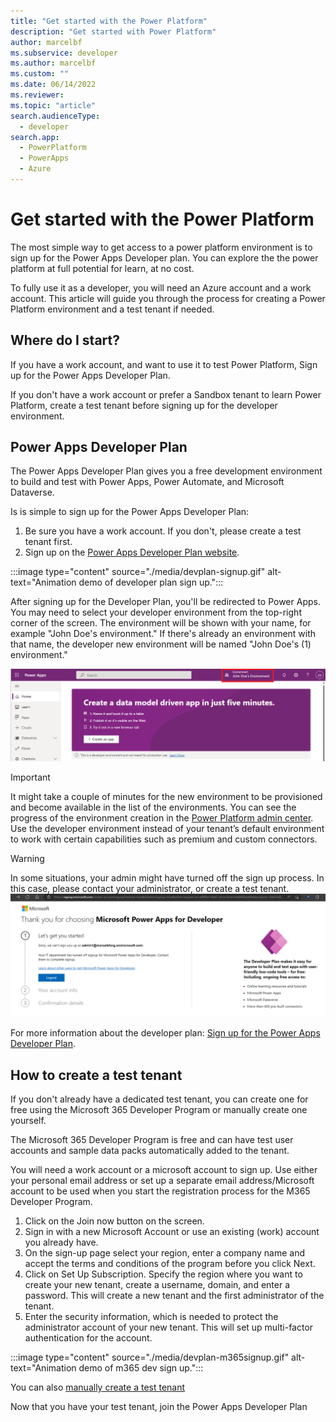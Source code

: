 ```yaml
---
title: "Get started with the Power Platform"
description: "Get started with Power Platform"
author: marcelbf
ms.subservice: developer
ms.author: marcelbf
ms.custom: ""
ms.date: 06/14/2022
ms.reviewer: 
ms.topic: "article"
search.audienceType: 
  - developer
search.app: 
  - PowerPlatform
  - PowerApps
  - Azure
---
```


# Get started with the Power Platform

The most simple way to get access to a power platform environment is to sign up for the Power Apps Developer plan. You can explore the the power platform at full potential for learn, at no cost.

To fully use it as a developer, you will need an Azure account and a work account. This article will guide you through the process for creating a Power Platform environment and a test tenant if needed.

## Where do I start?

If you have a work account, and want to use it to test Power Platform, Sign up for the Power Apps Developer Plan.

If you don't have a work account or prefer a Sandbox tenant to learn Power Platform, create a test tenant before signing up for the developer environment.

## Power Apps Developer Plan

The Power Apps Developer Plan gives you a free development environment to build and test with Power Apps, Power Automate, and Microsoft Dataverse.

Is is simple to sign up for the Power Apps Developer Plan:

1. Be sure you have a work account. If you don't, please create a test tenant first.
2. Sign up on the [Power Apps Developer Plan website](https://aka.ms/PowerAppsDevPlan).

:::image type="content" source="./media/devplan-signup.gif" alt-text="Animation demo of developer plan sign up.":::

After signing up for the Developer Plan, you'll be redirected to Power Apps. You may need to select your developer environment from the top-right corner of the screen. The environment will be shown with your name, for example "John Doe's environment." If there's already an environment with that name, the developer new environment will be named "John Doe's (1) environment."

![Maker Portal.](media/devplan-makerportal.png "Maker Portal")

> [!IMPORTANT]
> It might take a couple of minutes for the new environment to be provisioned and become available in the list of the environments. You can see the progress of the environment creation in the [Power Platform admin center](https://admin.powerplatform.com).
> Use the developer environment instead of your tenant’s default environment to work with certain capabilities such as premium and custom connectors.

> [!WARNING]
> In some situations, your admin might have turned off the sign up process. In this case, please contact your administrator, or create a test tenant.
> ![Viral Blocked.](media/devplan-viralblocked.png "Viral Blocked")

For more information about the developer plan: [Sign up for the Power Apps Developer Plan](../../power-apps/maker/developer-plan.md).

## How to create a test tenant

If you don't already have a dedicated test tenant, you can create one for free using the Microsoft 365 Developer Program or manually create one yourself.

The Microsoft 365 Developer Program is free and can have test user accounts and sample data packs automatically added to the tenant.

You will need a work account or a microsoft account to sign up. Use either your personal email address or set up a separate email address/Microsoft account to be used when you start the registration process for the M365 Developer Program.

1. Click on the Join now button on the screen.
2. Sign in with a new Microsoft Account or use an existing (work) account you already have.
3. On the sign-up page select your region, enter a company name and accept the terms and conditions of the program before you click Next.
4. Click on Set Up Subscription. Specify the region where you want to create your new tenant, create a username, domain, and enter a password. This will create a new tenant and the first administrator of the tenant.
5. Enter the security information, which is needed to protect the administrator account of your new tenant. This will set up multi-factor authentication for the account.

:::image type="content" source="./media/devplan-m365signup.gif" alt-text="Animation demo of m365 dev sign up.":::

You can also [manually create a test tenant](https://learn.microsoft.com/en-us/azure/active-directory/develop/quickstart-create-new-tenant)

Now that you have your test tenant, join the Power Apps Developer Plan
